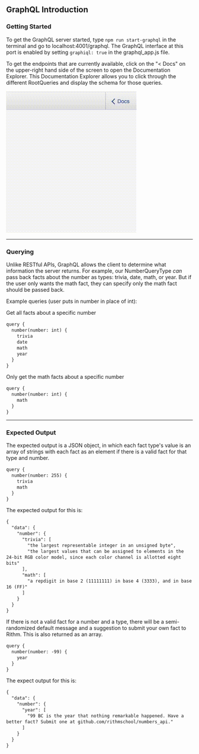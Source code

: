## GraphQL Introduction

### Getting Started

To get the GraphQL server started, type `npm run start-graphql` in the terminal and go to localhost:4001/graphql. The GraphQL interface at this port is enabled by setting `graphiql: true` in the graphql_app.js file.

To get the endpoints that are currently available, click on the "< Docs" on the upper-right hand side of the screen to open the Documentation Explorer. This Documentation Explorer allows you to click through the different RootQueries and display the schema for those queries.

![Doc Explorer](documentation_images/graphql_docexplorer.gif)

---

### Querying

Unlike RESTful APIs, GraphQL allows the client to determine what information the server returns. For example, our NumberQueryType _can_ pass back facts about the number as types: trivia, date, math, or year. But if the user only wants the math fact, they can specify only the math fact should be passed back.

Example queries (user puts in number in place of int):

Get all facts about a specific number

```
query {
  number(number: int) {
    trivia
    date
    math
    year
  }
}
```

Only get the math facts about a specific number

```
query {
  number(number: int) {
    math
  }
}
```

---

### Expected Output

The expected output is a JSON object, in which each fact type's value is an array of strings with each fact as an element if there is a valid fact for that type and number.

```
query {
  number(number: 255) {
    trivia
    math
  }
}
```

The expected output for this is:

```
{
  "data": {
    "number": {
      "trivia": [
        "the largest representable integer in an unsigned byte",
        "the largest values that can be assigned to elements in the 24-bit RGB color model, since each color channel is allotted eight bits"
      ],
      "math": [
        "a repdigit in base 2 (11111111) in base 4 (3333), and in base 16 (FF)"
      ]
    }
  }
}
```

If there is not a valid fact for a number and a type, there will be a semi-randomized default message and a suggestion to submit your own fact to Rithm. This is also returned as an array.

```
query {
  number(number: -99) {
    year
  }
}
```

The expect output for this is:

```
{
  "data": {
    "number": {
      "year": [
        "99 BC is the year that nothing remarkable happened. Have a better fact? Submit one at github.com/rithmschool/numbers_api."
      ]
    }
  }
}
```
